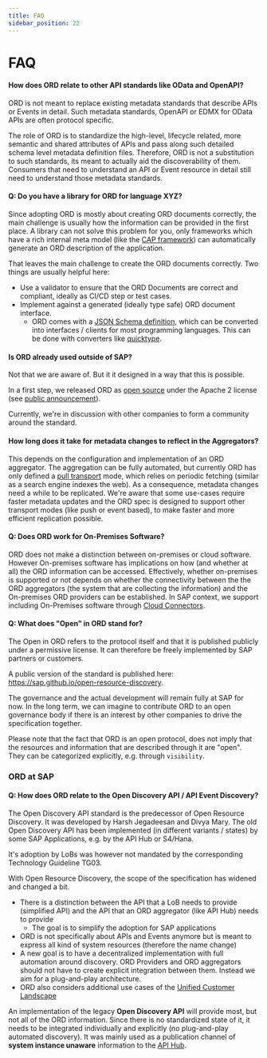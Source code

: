 ```yaml
---
title: FAQ
sidebar_position: 22
---
```


# FAQ

#### How does ORD relate to other API standards like OData and OpenAPI?

ORD is not meant to replace existing metadata standards that describe APIs or Events in detail.
Such metadata standards, OpenAPI or EDMX for OData APIs are often protocol specific.

The role of ORD is to standardize the high-level, lifecycle related, more semantic and shared attributes of APIs and pass along such detailed schema level metadata definition files.
Therefore, ORD is not a substitution to such standards, its meant to actually aid the discoverability of them.
Consumers that need to understand an API or Event resource in detail still need to understand those metadata standards.

#### Q: Do you have a library for ORD for language XYZ?

Since adopting ORD is mostly about creating ORD documents correctly, the main challenge is usually how the information can be provided in the first place.
A library can not solve this problem for you, only frameworks which have a rich internal meta model (like the [CAP framework](https://cap.cloud.sap/docs/)) can automatically generate an ORD description of the application.

That leaves the main challenge to create the ORD documents correctly. Two things are usually helpful here:

* Use a validator to ensure that the ORD Documents are correct and compliant, ideally as CI/CD step or test cases.
* Implement against a generated (ideally type safe) ORD document interface.
  * ORD comes with a [JSON Schema definition](https://sap.github.io/open-resource-discovery/spec-v1/interfaces/Document.schema.json), which can be converted into interfaces / clients for most programming languages.
    This can be done with converters like [quicktype](https://quicktype.io/).

#### Is ORD already used outside of SAP?

Not that we are aware of. But it it designed in a way that this is possible.

In a first step, we released ORD as [open source](https://github.com/SAP/open-resource-discovery) under the Apache 2 license (see [public announcement](https://blogs.sap.com/2023/11/14/open-resource-discovery-a-protocol-for-decentralized-metadata-discovery-is-now-open-source/)).

Currently, we're in discussion with other companies to form a community around the standard.

#### How long does it take for metadata changes to reflect in the Aggregators?

This depends on the configuration and implementation of an ORD aggregator.
The aggregation can be fully automated, but currently ORD has only defined a [pull transport](../spec-v1/index.md#pull-transport) mode, which relies on periodic fetching (similar as a search engine indexes the web). As a consequence, metadata changes need a while to be replicated.
We're aware that some use-cases require faster metadata updates and the ORD spec is designed to support other transport modes (like push or event based), to make faster and more efficient replication possible.

#### Q: Does ORD work for On-Premises Software?

ORD does not make a distinction between on-premises or cloud software.
However On-premises software has implications on how (and whether at all) the ORD information can be accessed.
Effectively, whether on-premises is supported or not depends on whether the connectivity between the the ORD aggregators (the system that are collecting the information) and the On-premises ORD providers can be established.
In SAP context, we support including On-Premises software through [Cloud Connectors](https://help.sap.com/viewer/cca91383641e40ffbe03bdc78f00f681/Cloud/en-US/e6c7616abb5710148cfcf3e75d96d596.html?q=cloud%20connector).

#### Q: What does "Open" in ORD stand for?

The Open in ORD refers to the protocol itself and that it is published publicly under a permissive license.
It can therefore be freely implemented by SAP partners or customers.

A public version of the standard is published here: https://sap.github.io/open-resource-discovery.

The governance and the actual development will remain fully at SAP for now.
In the long term, we can imagine to contribute ORD to an open governance body
if there is an interest by other companies to drive the specification together.

Please note that the fact that ORD is an open protocol, does not imply
that the resources and information that are described through it are "open".
They can be categorized explicitly, e.g. through `visibility`.

<!-- internal -->

### ORD at SAP

#### Q: How does ORD relate to the Open Discovery API / API Event Discovery?

The Open Discovery API standard is the predecessor of Open Resource Discovery.
It was developed by Harsh Jegadeesan and Divya Mary.
The old Open Discovery API has been implemented (in different variants / states) by some SAP Applications, e.g. by the API Hub or S4/Hana.

It's adoption by LoBs was however not mandated by the corresponding Technology Guideline TG03.

With Open Resource Discovery, the scope of the specification has widened and changed a bit.

- There is a distinction between the API that a LoB needs to provide (simplified API) and the API that an ORD aggregator (like API Hub) needs to provide
  - The goal is to simplify the adoption for SAP applications
- ORD is not specifically about APIs and Events anymore but is meant to express all kind of system resources (therefore the name change)
- A new goal is to have a decentralized implementation with full automation around discovery.
  ORD Providers and ORD aggregators should not have to create explicit integration between them.
  Instead we aim for a plug-and-play architecture.
- ORD also considers additional use cases of the [Unified Customer Landscape](https://sapedia.one.int.sap/wiki/Unified_Customer_Landscape)

An implementation of the legacy **Open Discovery API** will provide most, but not all of the ORD information. Since there is no standardized state of it, it needs to be integrated individually and explicitly (no plug-and-play automated discovery).
It was mainly used as a publication channel of **system instance unaware** information to the [API Hub](https://api.sap.com/).

<!-- /internal -->